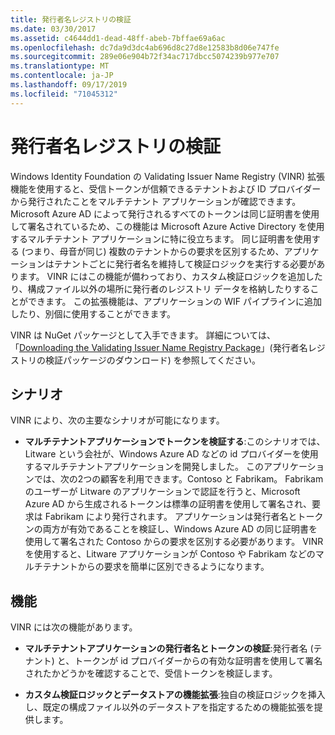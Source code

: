 ```yaml
---
title: 発行者名レジストリの検証
ms.date: 03/30/2017
ms.assetid: c4644dd1-dead-48ff-abeb-7bffae69a6ac
ms.openlocfilehash: dc7da9d3dc4ab696d8c27d8e12583b8d06e747fe
ms.sourcegitcommit: 289e06e904b72f34ac717dbcc5074239b977e707
ms.translationtype: MT
ms.contentlocale: ja-JP
ms.lasthandoff: 09/17/2019
ms.locfileid: "71045312"
---
```

# <a name="validating-issuer-name-registry"></a>発行者名レジストリの検証
Windows Identity Foundation の Validating Issuer Name Registry (VINR) 拡張機能を使用すると、受信トークンが信頼できるテナントおよび ID プロバイダーから発行されたことをマルチテナント アプリケーションが確認できます。 Microsoft Azure AD によって発行されるすべてのトークンは同じ証明書を使用して署名されているため、この機能は Microsoft Azure Active Directory を使用するマルチテナント アプリケーションに特に役立ちます。 同じ証明書を使用する (つまり、母音が同じ) 複数のテナントからの要求を区別するため、アプリケーションはテナントごとに発行者名を維持して検証ロジックを実行する必要があります。 VINR にはこの機能が備わっており、カスタム検証ロジックを追加したり、構成ファイル以外の場所に発行者のレジストリ データを格納したりすることができます。 この拡張機能は、アプリケーションの WIF パイプラインに追加したり、別個に使用することができます。  
  
 VINR は NuGet パッケージとして入手できます。 詳細については、「[Downloading the Validating Issuer Name Registry Package](downloading-the-validating-issuer-name-registry-package.md)」(発行者名レジストリの検証パッケージのダウンロード) を参照してください。  
  
## <a name="scenarios"></a>シナリオ  
 VINR により、次の主要なシナリオが可能になります。  
  
- **マルチテナントアプリケーションでトークンを検証する**:このシナリオでは、Litware という会社が、Windows Azure AD などの id プロバイダーを使用するマルチテナントアプリケーションを開発しました。 このアプリケーションでは、次の2つの顧客を利用できます。Contoso と Fabrikam。 Fabrikam のユーザーが Litware のアプリケーションで認証を行うと、Microsoft Azure AD から生成されるトークンは標準の証明書を使用して署名され、要求は Fabrikam により発行されます。 アプリケーションは発行者名とトークンの両方が有効であることを検証し、Windows Azure AD の同じ証明書を使用して署名された Contoso からの要求を区別する必要があります。 VINR を使用すると、Litware アプリケーションが Contoso や Fabrikam などのマルチテナントからの要求を簡単に区別できるようになります。  
  
## <a name="features"></a>機能  
 VINR には次の機能があります。  
  
- **マルチテナントアプリケーションの発行者名とトークンの検証**:発行者名 (テナント) と、トークンが id プロバイダーからの有効な証明書を使用して署名されたかどうかを確認することで、受信トークンを検証します。  
  
- **カスタム検証ロジックとデータストアの機能拡張**:独自の検証ロジックを挿入し、既定の構成ファイル以外のデータストアを指定するための機能拡張を提供します。
